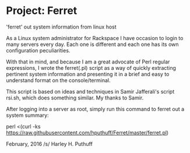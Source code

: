 # Project: Ferret

'ferret' out system information from linux host

As a Linux system administrator for Rackspace I have occasion to
login to many servers every day. Each one is different and each
one has its own configuration peculiarities.

With that in mind, and because I am a great advocate of Perl
regular expressions, I wrote the ferret(.pl) script as a way
of quickly extracting pertinent system information and presenting
it in a brief and easy to understand format on the console/terminal.

This script is based on ideas and techniques in Samir Jafferali's
script rsi.sh, which does something similar. My thanks to Samir.

After logging into a server as root, simply run this command to ferret
out a system summary:

perl <(curl -ks https://raw.githubusercontent.com/hputhuff/Ferret/master/ferret.pl)

February, 2016
/s/ Harley H. Puthuff
